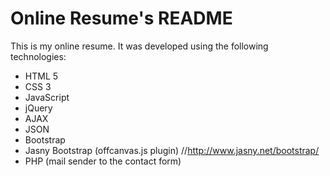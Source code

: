 # Online Resume's README

This is my online resume. It was developed using the following technologies:

- HTML 5
- CSS 3
- JavaScript
- jQuery
- AJAX
- JSON
- Bootstrap
- Jasny Bootstrap (offcanvas.js plugin) //http://www.jasny.net/bootstrap/
- PHP (mail sender to the contact form)
